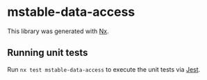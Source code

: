 # mstable-data-access

This library was generated with [Nx](https://nx.dev).

## Running unit tests

Run `nx test mstable-data-access` to execute the unit tests via [Jest](https://jestjs.io).
